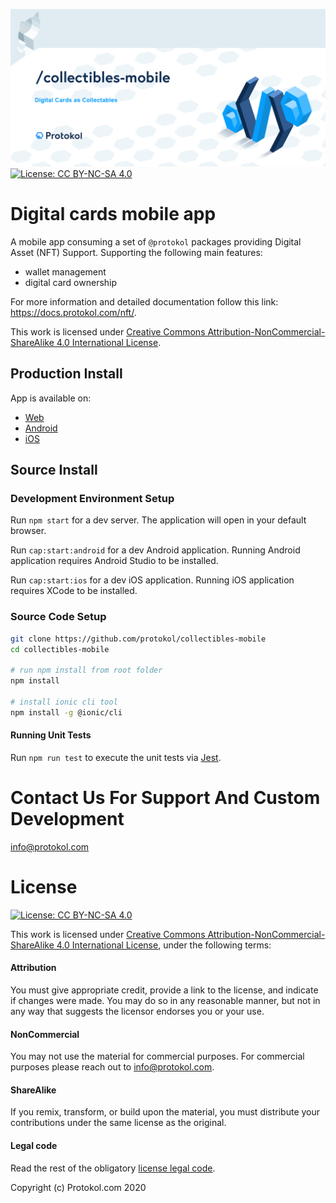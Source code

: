 ![Img](collectibles-mobile.png)
[![License: CC BY-NC-SA 4.0](https://img.shields.io/badge/License-CC%20BY--NC--SA%204.0-lightgrey.svg)](https://creativecommons.org/licenses/by-nc-sa/4.0/)

# Digital cards mobile app

A mobile app consuming a set of `@protokol` packages providing Digital Asset (NFT) Support. Supporting the following main features:

- wallet management
- digital card ownership

For more information and detailed documentation follow this link: https://docs.protokol.com/nft/.

This work is licensed under [Creative Commons Attribution-NonCommercial-ShareAlike 4.0 International License](https://creativecommons.org/licenses/by-nc-sa/4.0/).

## Production Install
App is available on:

- [Web](https://protokol.github.io/collectibles-mobile)
- [Android](https://protokol.github.io/collectibles-mobile)
- [iOS](https://protokol.github.io/collectibles-mobile)

[comment]: # (TODO: Replace Android and iOS links to Google Play & App Store)

## Source Install
### Development Environment Setup

Run `npm start` for a dev server. The application will open in your default browser.

Run `cap:start:android` for a dev Android application. Running Android application requires Android Studio to be installed.

Run `cap:start:ios` for a dev iOS application. Running iOS application requires XCode to be installed. 

### Source Code Setup

```bash
git clone https://github.com/protokol/collectibles-mobile
cd collectibles-mobile

# run npm install from root folder
npm install

# install ionic cli tool
npm install -g @ionic/cli
```

#### Running Unit Tests

Run `npm run test` to execute the unit tests via [Jest](https://jestjs.io/).

# Contact Us For Support And Custom Development

info@protokol.com

# License

[![License: CC BY-NC-SA 4.0](https://img.shields.io/badge/License-CC%20BY--NC--SA%204.0-lightgrey.svg)](https://creativecommons.org/licenses/by-nc-sa/4.0/)

This work is licensed under [Creative Commons Attribution-NonCommercial-ShareAlike 4.0 International License](https://creativecommons.org/licenses/by-nc-sa/4.0/), under the following terms:

#### Attribution

You must give appropriate credit, provide a link to the license, and indicate if changes were made. You may do so in any reasonable manner, but not in any way that suggests the licensor endorses you or your use.

#### NonCommercial

You may not use the material for commercial purposes. For commercial purposes please reach out to info@protokol.com.

#### ShareAlike

If you remix, transform, or build upon the material, you must distribute your contributions under the same license as the original.

#### Legal code

Read the rest of the obligatory [license legal code](https://creativecommons.org/licenses/by-nc-sa/4.0/legalcode).

Copyright (c) Protokol.com 2020
